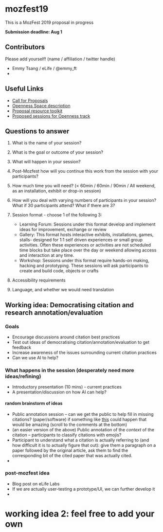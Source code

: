 # mozfest19
This is a MozFest 2019 proposal in progress

**Submission deadline: Aug 1**

## Contributors
Please add yourself! (name / affiliation / twitter handle)
* Emmy Tsang / eLife / @emmy_ft
*

## Useful Links
* [Call for Proposals](https://www.mozillafestival.org/en/proposals/)
* [Openness Space description](https://www.mozillafestival.org/en/spaces/openness/)
* [Proposal resource toolkit](https://www.mozillafestival.org/documents/21/mozfest-2019-session-proposal-guide.pdf)
* [Proposed sessions for Openness track](https://public.zenkit.com/collections/Mh_HcRV99/views/8w_cMlF4v?hide=views,workspaceLists,listName)

## Questions to answer
1. What is the name of your session? 
2. What is the goal or outcome of your session?
3. What will happen in your session?
4. Post-Mozfest how will you continue this work from the session with your participants?
5. How much time you will need? (< 60min / 60min / 90min / All weekend, as an installation, exhibit or drop-in session)
6. How will you deal with varying numbers of participants in your session? What if 30 participants attend? What if there are 3?
7. Session format - choose 1 of the following 3:
   * Learning Forum: Sessions under this format develop and implement ideas for improvement, exchange or review
   * Gallery: This format hosts interactive exhibits, installations, games, stalls- designed for 1:1 self driven experiences or small group activities. Often these experiences or activities are not scheduled time blocks but take place over the day or weekend allowing access and interaction at any time.
   * Workshop: Sessions under this format require hands-on making, hacking and prototyping. These sessions will ask participants to create and build code, objects or crafts

8. Accessibility requirements
9. Language, and whether we would need translation

## Working idea: Democratising citation and research annotation/evaluation
### Goals
* Encourage discussions around citation best practices
* Test out ideas of democratising citation/annotation/evaluation to get feedback
* Increase awareness of the issues surrounding current citation practices
* Can we use AI to help?

### What happens in the session (desperately need more ideas/refining)
* Introductory presentation (10 mins) - current practices
* A presentation/discussion on how AI can help? 

#### random brainstorm of ideas
* Public annotation session – can we get the public to help fill in missing citations? (paper/software) if something like [this](https://www.biorxiv.org/content/10.1101/685263v1#comment-4524007465) could happen that would be amazing (scroll to the comments at the bottom)
* (an easier version of the above) Public annotation of the _context_ of the citation – participants to classify citations with emojis?
* Participant to understand what a citation is actually referring to (and how difficult it is to actually figure that out): give them a paragraph on a paper followed by the original article, ask them to find the corresponding bit of the cited paper that was actually cited.
* 

### post-mozfest idea
* Blog post on eLife Labs
* If we are actually user-testing a prototype/UI, we can further develop it
*

# working idea 2: feel free to add your own



